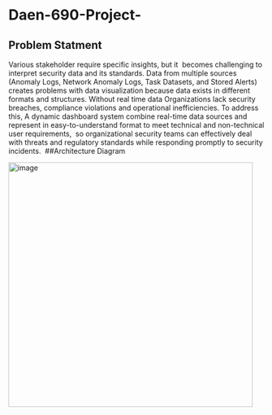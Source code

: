 # Daen-690-Project-
## Problem Statment
Various stakeholder require specific insights, but it  becomes challenging to interpret security data and its standards. Data from multiple sources (Anomaly Logs, Network Anomaly Logs, Task Datasets, and Stored Alerts) creates problems with data visualization because data exists in different formats and structures. Without real time data Organizations lack security breaches, compliance violations and operational inefficiencies. To address this, A dynamic dashboard system combine real-time data sources and represent in easy-to-understand format to meet technical and non-technical user requirements,  so organizational security teams can effectively deal with threats and regulatory standards while responding promptly to security incidents. 
##Architecture Diagram

<img width="481" alt="image" src="https://github.com/user-attachments/assets/d46f52f6-e476-4274-b81f-dd45b0d8c84a" />

